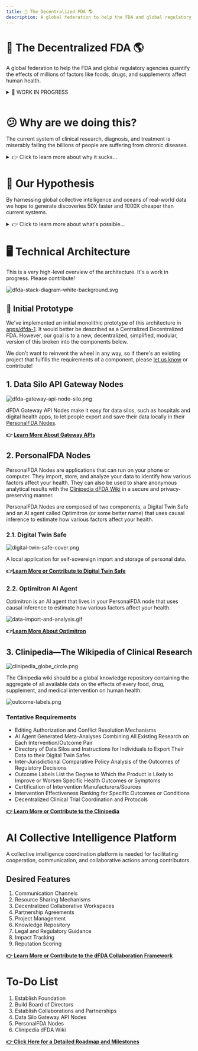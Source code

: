 ```yaml
---
title: 💊 The Decentralized FDA 🌎
description: A global federation to help the FDA and global regulatory agencies quantify the effects of millions of factors like foods, drugs, and supplements affect human health.
---
```


# 💊 The Decentralized FDA 🌎

A global federation to help the FDA and global regulatory agencies quantify the effects of millions of factors like foods, drugs, and supplements affect human health.


<details>
  <summary>🚧 WORK IN PROGRESS</summary>

Contributions are eternally appreciated! 

It's our goal to avoid any duplication of effort. So please include existing projects that would be interested in fulfilling any part of this global framework.
</details>
<br>

# 😕 Why are we doing this?

The current system of clinical research, diagnosis, and treatment is miserably failing the billions of people are suffering from chronic diseases.

<details>
  <summary>👉 Click to learn more about why it sucks... </summary>

It takes over [10 years and 2.6 billion dollars](https://www.semanticscholar.org/paper/Innovation-in-the-pharmaceutical-industry%3A-New-of-DiMasiGrabowski/3275f31c072ac11c6ca7a5260bd535720f07df41) to bring a drug to market (including failed attempts).
It costs [$41k](https://www.clinicalleader.com/doc/getting-a-handle-on-clinical-trial-costs-0001) per subject in Phase III clinical trials.

The high costs lead to:

⚛️ **1. No Data on Unpatentable Molecules**

We still know next to nothing about the long-term effects of 99.9% of the 4 pounds of over [7,000](https://www.dailymail.co.uk/health/article-8757191/Are-additives-food-making-ill.html) different synthetic or natural compounds. This is because there's only sufficient incentive to research patentable molecules.

![chemicals-in-our-diet.svg](images/chemicals-in-our-diet.svg)

🤑 **2. Lack of Incentive to Discover Every Application of Off-Patent Treatments**

Thousands of drugs were found to work for other diseases after the patent expired. Unfortunately, there isn't financial incentive to do any more research on them at this point.

📆 **3. No Long-Term Outcome Data**

It's not financially feasible to collect a participant's data for years or decades. Thus, we don't know if the long-term effects of a drug are worse than the initial benefits.

🤐 **4. Negative Results Aren't Published**

Pharmaceutical companies tend to only report "positive" results. That leads to other companies wasting money repeating research on the same dead ends.

🎯 **5. Trials Exclude a Vast Majority of The Population**

One investigation found that only [14.5%](https://www.ncbi.nlm.nih.gov/pubmed/14628985) of patients with major depressive disorder fulfilled eligibility requirements for enrollment in an antidepressant trial. Furthermore, most patient sample sizes are very small and sometimes include only 20 people.


🤏 **6. We Only Know 0.000000002% of What is Left to be Researched**

We've only studied [0.000000002%](https://www.centerwatch.com/articles/12702-new-mit-study-puts-clinical-research-success-rate-at-14-percent) of the [166 billion](https://www.nature.com/articles/549445a) potential medicinal molecules.

![studied-molecules-chart-no-background.svg](images/studied-molecules-chart-no-background.svg)
</details>

# 🧪 Our Hypothesis

By harnessing global collective intelligence and oceans of real-world data we hope to generate discoveries 50X faster and 1000X cheaper than current systems.

<details>
  <summary>👉 Click to learn more about what's possible...</summary>

## Global Scale Clinical Research + Collective Intelligence = 🤯

So in the 90's, Microsoft spent billions hiring thousands of PhDs to create Encarta, the greatest encyclopedia in history.  A decade later, when Wikipedia was created, the general consensus was that it was going to be a dumpster fire of lies.  Surprisingly, Wikipedia ended up generating information 50X faster than Encarta and was about 1000X cheaper without any loss in accuracy.  This is the magical power of crowdsourcing and open collaboration.

Our crazy theory is that we can accomplish the same great feat in the realm of clinical research.  By crowdsourcing real-world data and observations from patients, clinicians, and researchers, we hope the Decentralized FDA could also generate clinical discoveries 50X faster and 1000X cheaper than current systems.


## The Potential of Real-World Evidence-Based Studies

- **Diagnostics** - Data mining and analysis to identify causes of illness
- **Preventative medicine** - Predictive analytics and data analysis of genetic, lifestyle, and social circumstances
  to prevent disease
- **Precision medicine** - Leveraging aggregate data to drive hyper-personalized care
- **Medical research** - Data-driven medical and pharmacological research to cure disease and discover new treatments and medicines
- **Reduction of adverse medication events** - Harnessing of big data to spot medication errors and flag potential
  adverse reactions
- **Cost reduction** - Identification of value that drives better patient outcomes for long-term savings
- **Population health** - Monitor big data to identify disease trends and health strategies based on demographics,
  geography, and socioeconomic

</details>

# 🖥️ Technical Architecture

This is a very high-level overview of the architecture.  It's a work in progress.  Please contribute!

![dfda-stack-diagram-white-background.svg](images/dfda-stack-diagram-white-background.svg)

## 🚧 Initial Prototype

We've implemented an initial monolithic prototype of this architecture in [apps/dfda-1](../apps/dfda-1). It would better be described as a Centralized Decentralized FDA.  However, our goal is to a new, decentralized, simplified, modular, version of this broken into the components below.

We don't want to reinvent the wheel in any way, so if there's an existing project that fulfills the requirements of a component, please [let us know](https://github.com/decentralized-fda/decentralized-fda/discussions) or contribute!

## 1. Data Silo API Gateway Nodes

![dfda-gateway-api-node-silo.png](components/data-silo-gateway-api-nodes/dfda-gateway-api-node-silo.png)

dFDA Gateway API Nodes make it easy for data silos, such as hospitals and digital health apps, to let people export and save their data locally in their [PersonalFDA Nodes](#2-personalfda-nodes).

**👉 [Learn More About Gateway APIs](components/data-silo-gateway-api-nodes/data-silo-api-gateways.md)**

## 2. PersonalFDA Nodes

PersonalFDA Nodes are applications that can run on your phone or computer. They import, store, and analyze your data to identify how various factors affect your health.  They can also be used to share anonymous analytical results with the [Clinipedia dFDA Wiki](#3-clinipediathe-wikipedia-of-clinical-research) in a secure and privacy-preserving manner.

PersonalFDA Nodes are composed of two components, a Digital Twin Safe and an AI agent called Optimitron (or some better name) that uses causal inference to estimate how various factors affect your health.

### 2.1. Digital Twin Safe

![digital-twin-safe-cover.png](components/personal-fda-nodes/digital-twin-safe/digital-twin-safe-cover.png)

A local application for self-sovereign import and storage of personal data.

**👉[Learn More or Contribute to Digital Twin Safe](components/personal-fda-nodes/digital-twin-safe/digital-twin-safe.md)**

### 2.2. Optimitron AI Agent

Optimitron is an AI agent that lives in your PersonalFDA node that uses causal inference to estimate how various factors affect your health.

![data-import-and-analysis.gif](images/data-import-and-analysis.gif)

**👉[Learn More About Optimitron](components/personal-fda-nodes/data-analysis/optimiton-ai-agent/optomitron-ai-agent.md)**


## 3. Clinipedia—The Wikipedia of Clinical Research

![clinipedia_globe_circle.png](components/clinipedia/clinipedia_globe_circle.png)

The Clinipedia wiki should be a global knowledge repository containing the aggregate of all available data on the effects of every food, drug, supplement, and medical intervention on human health.

![outcome-labels.png](components/personal-fda-nodes/data-analysis/outcome-labels/outcome-labels.png)

### Tentative Requirements
   - Editing Authorization and Conflict Resolution Mechanisms
   - AI Agent Generated Meta-Analyses Combining All Existing Research on Each Intervention/Outcome Pair
   - Directory of Data Silos and Instructions for Individuals to Export Their Data to their Digital Twin Safes
   - Inter-Jurisdictional Comparative Policy Analysis of the Outcomes of Regulatory Decisions
   - Outcome Labels List the Degree to Which the Product is Likely to Improve or Worsen Specific Health Outcomes or Symptoms
   - Certification of Intervention Manufacturers/Sources
   - Intervention Effectiveness Ranking for Specific Outcomes or Conditions
   - Decentralized Clinical Trial Coordination and Protocols

**[👉 Learn More or Contribute to the Clinipedia](components/clinipedia/clinipedia.md)**

# AI Collective Intelligence Platform

A collective intelligence coordination platform is needed for facilitating cooperation, communication, and collaborative actions among contributors.

## Desired Features

1. Communication Channels
2. Resource Sharing Mechanisms
3. Decentralized Collaborative Workspaces
4. Partnership Agreements
5. Project Management
6. Knowledge Repository
7. Legal and Regulatory Guidance
8. Impact Tracking
9. Reputation Scoring

**[👉 Learn More or Contribute to the dFDA Collaboration Framework](components/human-ai-collective-intelligence-platform/dfda-collaboration-framework.md)**

# To-Do List

1. Establish Foundation
2. Build Board of Directors
3. Establish Collaborations and Partnerships
4. Data Silo Gateway API Nodes
5. PersonalFDA Nodes
6. Clinipedia dFDA Wiki

**[👉 Click Here for a Detailed Roadmap and Milestones](roadmap.md)**

